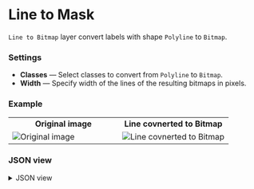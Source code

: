 # Line to Mask

`Line to Bitmap` layer convert labels with shape `Polyline` to `Bitmap`.

### Settings

- **Classes** — Select classes to convert from `Polyline` to `Bitmap`.
- **Width** — Specify width of the lines of the resulting bitmaps in pixels.

### Example

<table>
<tr>
<td style="text-align:center; width:50%"><strong>Original image</strong></td>
<td style="text-align:center; width:50%"><strong>Line covnerted to Bitmap</strong></td>
</tr>
<tr>
<td> <img src="https://github.com/supervisely-ecosystem/ml-nodes/assets/48913536/2a181111-2ef9-406f-b076-57b0708d7b34" alt="Original image" /> </td>
<td> <img src="https://github.com/supervisely-ecosystem/ml-nodes/assets/48913536/c658e27e-4827-4d9d-bc89-d7542f4ea571" alt="Line covnerted to Bitmap" /> </td>
</tr>
</table>

### JSON view

<details>
  <summary>JSON view</summary>
```json
{
  "action": "line_to_mask",
  "src": ["$images_project_1"],
  "dst": "$line_to_mask_2",
  "settings": {
      "classes_mapping": {
          "Crossing": "Crossing",
          "__other__": "__ignore__"
      },
      "width": 15
  }
}
```
</details>
